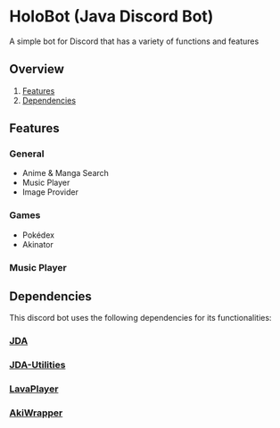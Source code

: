 # HoloBot (Java Discord Bot)

A simple bot for Discord that has a variety of functions and features

## Overview

1. [Features](#features)
2. [Dependencies](#dependencies)

## Features

### General
* Anime & Manga Search
* Music Player
* Image Provider

### Games
* Pokédex
* Akinator

### Music Player

## Dependencies

This discord bot uses the following dependencies for its functionalities:

### [JDA](https://github.com/DV8FromTheWorld/JDA)

### [JDA-Utilities](https://github.com/JDA-Applications/JDA-Utilities)

### [LavaPlayer](https://github.com/sedmelluq/lavaplayer)

### [AkiWrapper](https://github.com/markozajc/Akiwrapper)
